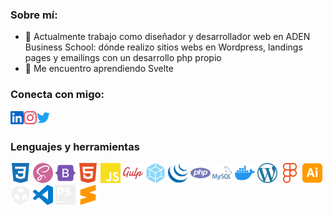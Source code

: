 ### Sobre mí:

- 🔭 Actualmente trabajo como diseñador y desarrollador web en ADEN Business School: dónde realizo sitios webs en Wordpress, landings pages y emailings con un desarrollo php propio
- 🌱 Me encuentro aprendiendo Svelte

### Conecta con migo:

<a href="https://ar.linkedin.com/in/carlosruminott"><img align="left" src="linkedin.svg" alt="icon | LinkedIn" width="21px"/></a> <a href="https://www.instagram.com/charlesruminott/"><img align="left" src="instagram.svg" alt="icon | Instagram" width="21px"/></a> <a href="https://www.twitter.com/carlosruminott/"><img src="twitter.svg" alt="icon | Twitter" width="21px"/></a>


### Lenguajes y herramientas

<img height="32" width="32" src="css3.svg" /> <img height="32" width="32" src="sass.svg" /> <img height="32" width="32" src="bootstrap.svg" /> <img height="32" width="32" src="html5.svg" /> <img height="32" width="32" src="javascript.svg" /> <img height="32" width="32" src="gulp.svg" /> <img height="32" width="32" src="webpack.svg" /> <img height="32" width="32" src="jquery.svg" /> <img height="32" width="32" src="php.svg" /> <img height="32" width="32" src="mysql.svg" /> <img height="32" width="32" src="docker.svg" /> <img height="32" width="32" src="wordpress.svg" /> <img height="32" width="32" src="figma.svg" /> <img height="32" width="32" src="adobeillustrator.svg" /> <img height="32" width="32" src="unity.svg" /> <img height="32" width="32" src="visualstudiocode.svg" /> <img height="32" width="32" src="phpstorm.svg" /> <img height="32" width="32" src="sublimetext.svg" />

